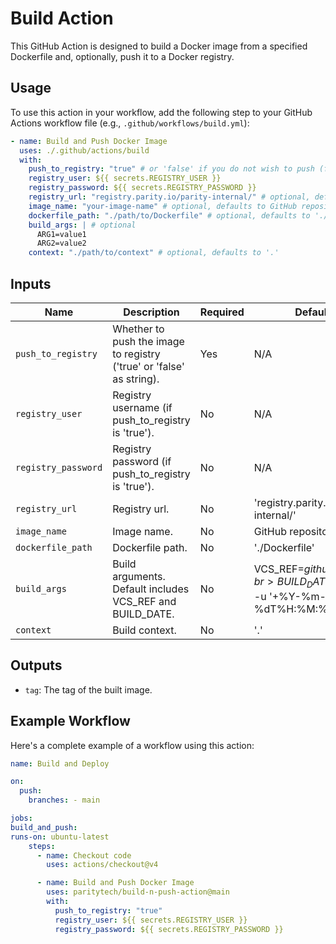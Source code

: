 # Build Action

This GitHub Action is designed to build a Docker image from a specified Dockerfile and, optionally, push it to a Docker registry.

## Usage

To use this action in your workflow, add the following step to your GitHub Actions workflow file (e.g., `.github/workflows/build.yml`):

```yaml
- name: Build and Push Docker Image
  uses: ./.github/actions/build
  with:
    push_to_registry: "true" # or 'false' if you do not wish to push (for example if you testing build without pushing to registry)
    registry_user: ${{ secrets.REGISTRY_USER }}
    registry_password: ${{ secrets.REGISTRY_PASSWORD }}
    registry_url: "registry.parity.io/parity-internal/" # optional, defaults to 'registry.parity.io/parity-internal/'
    image_name: "your-image-name" # optional, defaults to GitHub repository
    dockerfile_path: "./path/to/Dockerfile" # optional, defaults to './Dockerfile'
    build_args: | # optional
      ARG1=value1
      ARG2=value2
    context: "./path/to/context" # optional, defaults to '.'
```

## Inputs

| Name                | Description                                                          | Required | Default                                                                  |
| ------------------- | -------------------------------------------------------------------- | -------- | ------------------------------------------------------------------------ |
| `push_to_registry`  | Whether to push the image to registry ('true' or 'false' as string). | Yes      | N/A                                                                      |
| `registry_user`     | Registry username (if push_to_registry is 'true').                   | No       | N/A                                                                      |
| `registry_password` | Registry password (if push_to_registry is 'true').                   | No       | N/A                                                                      |
| `registry_url`      | Registry url.                                                        | No       | 'registry.parity.io/parity-internal/'                                    |
| `image_name`        | Image name.                                                          | No       | GitHub repository name                                                   |
| `dockerfile_path`   | Dockerfile path.                                                     | No       | './Dockerfile'                                                           |
| `build_args`        | Build arguments. Default includes VCS_REF and BUILD_DATE.            | No       | VCS_REF=${{ github.sha }}<br>BUILD_DATE=$(date -u '+%Y-%m-%dT%H:%M:%SZ') |
| `context`           | Build context.                                                       | No       | '.'                                                                      |

## Outputs

- `tag`: The tag of the built image.

## Example Workflow

Here's a complete example of a workflow using this action:

```yaml
name: Build and Deploy

on:
  push:
    branches: - main

jobs:
build_and_push:
runs-on: ubuntu-latest
    steps:
      - name: Checkout code
        uses: actions/checkout@v4

      - name: Build and Push Docker Image
        uses: paritytech/build-n-push-action@main
        with:
          push_to_registry: "true"
          registry_user: ${{ secrets.REGISTRY_USER }}
          registry_password: ${{ secrets.REGISTRY_PASSWORD }}
```
